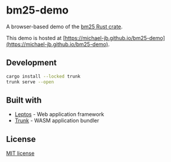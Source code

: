 # bm25-demo

A browser-based demo of the [bm25 Rust crate](https://github.com/Michael-JB/bm25).

This demo is hosted at [https://michael-jb.github.io/bm25-demo](https://michael-jb.github.io/bm25-demo).

## Development

```bash
cargo install --locked trunk
trunk serve --open
```

## Built with

- [Leptos](https://github.com/leptos-rs/leptos) - Web application framework
- [Trunk](https://github.com/trunk-rs/trunk) - WASM application bundler

## License

[MIT license](./LICENSE)

